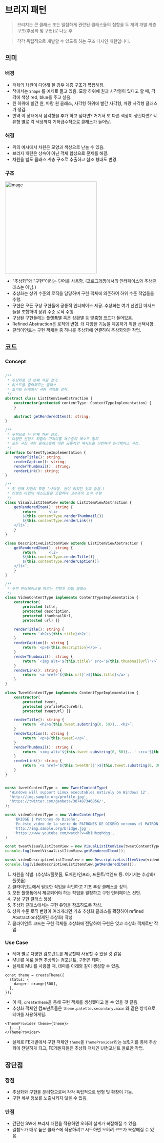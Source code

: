 # 브리지 패턴

> 브리지는 큰 클래스 또는 밀접하게 관련된 클래스들의 집합을 두 개의 개별 계층구조(추상화 및 구현)로 나눈 후 

> 각각 독립적으로 개발할 수 있도록 하는 구조 디자인 패턴입니다.

## 의미

### 배경

- 객체의 차원이 다양해 질 경우 계층 구조가 복잡해짐.
- 책에서는 `Shape` 를 예제로 들고 있음. 모양 하위에 원과 사각형이 있다고 할 때, 각각에 색상 red, blue를 주고 싶음.
- 원 하위에 빨간 원, 파랑 원 클래스, 사각형 하위에 빨간 사각형, 파랑 사각형 클래스가 생김.
- 만약 이 상태에서 삼각형을 추가 하고 싶다면? 거기서 또 다른 색상이 생긴다면? 각 유형 별로 각 색상까지 기하급수적으로 클래스가 늘어남.

### 해결

- 위의 예시에서 차원은 모양과 색상으로 난눌 수 있음.
- 브리지 패턴은 상속이 아닌 객체 합성으로 문제를 해결.
- 차원을 별도 클래스 계층 구조로 추출하고 참조 형태도 변경.

### 구조

<img width="300" alt="image" src="https://github.com/song-ku-hae-hyeon/Dive-into-Design-Pattern/assets/71266602/a899e391-b357-433b-b481-2705890be5aa">

- "추상화"와 "구현"이라는 단어를 사용함. (프로그래밍에서의 인터페이스와 추상클래스는 아님.)
- 추상화는 상위 수준의 로직을 담당하며 구현 객체에 의존하여 하위 수준 작업들을 수행.
- 구현은 모든 구상 구현들에 공통적 인터페이스 제공. 추상화는 여기 선언된 메서드들을 조합하여 상위 수준 로직 수행.
- 구상된 구현들에는 플랫폼별 혹은 상황별 등 맞춤형 코드가 들어있음.
- Refined Abstraction은 로직의 변형. 더 다양한 기능을 제공하기 위한 선택사항.
- 클라이언트는 구현 객체들 중 하나를 추상화에 연결하여 추상화와만 작업.

## 코드

### Concept

```ts

/**
 * 추상화로 첫 번째 차원 정의.
 * 리스트를 출력해주는 클래스
 * 초기화 단계에서 구현 객체를 장착.
 */
abstract class ListItemViewAbstraction {
    constructor(protected contentType: ContentTypeImplementation) {
    }

    abstract getRenderedItem(): string;
}

/** 
 * 구현으로 두 번째 차원 정의.
 * 다양한 컨텐츠 타입이 가져야할 저수준의 메소드 정의
 * 모든 구상 구현 클래스들에 대한 공통적인 메서드를 선언하여 인터페이스 구성.
 */
interface ContentTypeImplementation {
    renderTitle(): string;
    renderCaption(): string;
    renderThumbnail(): string;
    renderLink(): string;
}

/** 
 * 첫 번째 차원의 확장 (사각형, 원이 되었던 것과 같음.)
 * 컨텐츠 타입의 메소드들을 조합하여 고수준의 로직 수행
 */
class VisualListItemView extends ListItemViewAbstraction {
    getRenderedItem(): string {
        return `    <li>
        ${this.contentType.renderThumbnail()}
        ${this.contentType.renderLink()}
    </li>`;
    }
}

class DescriptiveListItemView extends ListItemViewAbstraction {
    getRenderedItem(): string {
        return `    <li>
        ${this.contentType.renderTitle()}
        ${this.contentType.renderCaption()}
    </li>`;
    }
}

/**
 * 구현 인터페이스를 따르는 컨텐츠 타입 클래스
 */
class VideoContentType implements ContentTypeImplementation {
    constructor(
        protected title,
        protected description,
        protected thumbnailUrl,
        protected url) {}

    renderTitle(): string {
        return `<h2>${this.title}<h2>`;
    }
    renderCaption(): string {
        return `<p>${this.description}</p>`;
    }
    renderThumbnail(): string {
        return `<img alt='${this.title}' src='${this.thumbnailUrl}'/>`;
    }
    renderLink(): string {
        return `<a href='${this.url}'>${this.title}</a>`;
    }
}

class TweetContentType implements ContentTypeImplementation {
    constructor(
        protected tweet,
        protected profilePictureUrl,
        protected tweetUrl) {}

    renderTitle(): string {
        return `<h2>${this.tweet.substring(0, 50)}...<h2>`;
    }
    renderCaption(): string {
        return `<p>${this.tweet}</p>`;
    }
    renderThumbnail(): string {
        return `<img alt='${this.tweet.substring(0, 50)}...' src='${this.profilePictureUrl}'/>`;
    }
    renderLink(): string {
        return `<a href='${this.tweetUrl}'>${this.tweet.substring(0, 30)}...</a>`;
    }
}


const tweetContentType =  new TweetContentType(
  'Windows will support Linux executables natively on Windows 12',
  'http://img.sample.org/profile.jpg',
  'https://twitter.com/genbeta/387487346856/',
);

const videoContentType = new VideoContentType(
    'BRIDGE | Patrones de Diseño',
    'En éste vídeo de la serie de PATRONES DE DISEÑO veremos el PATRÓN BRIDGE!',
    'http://img.sample.org/bridge.jpg',
    'https://www.youtube.com/watch?v=6bIHhzqMdgg',
)

const tweetVisualListItemView = new VisualListItemView(tweetContentType);
console.log(tweetVisualListItemView.getRenderedItem());

const videoDescriptiveListItemView = new DescriptiveListItemView(videoContentType);
console.log(videoDescriptiveListItemView.getRenderedItem());

```

1. 차원을 식별. (추상화/플랫폼, 도메인/인프라, 프론트/백엔드 등. 여기서는 추상화/플랫폼)
2. 클라이언트에서 필요한 작업을 확인하고 기초 추상 클래스를 정의.
3. 모든 플랫폼에서 제공되어야 하는 작업을 결정하고 구현 인터페이스 선언.
4. 구상 구현 클래스 생성.
5. 추상화 클래스에서는 구현 유형을 참조하도록 작성.
6. 상위 수준 로직 변형이 여러개라면 기초 추상화 클래스를 확장하여 refined Abstraction(정제된 추상화) 작성
7. 클라이언트 코드는 구현 객체를 추상화에 전달하여 구현은 잊고 추상화 객체로만 작업.

### Use Case
- 테마 별로 다양한 컴포넌트를 제공할때 사용할 수 있을 것 같음.
- MUI를 예로 들면 추상화는 컴포넌트, 구현은 테마.
- 실제로 MUI를 사용할 때, 테마를 아래와 같이 생성할 수 있음.

```tsx
const theme = createTheme({
  status: {
    danger: orange[500],
  },
});
```

- 이 때, `createTheme`을 통해 구현 객체를 생성했다고 볼 수 있을 것 같음.
- 추상화 객체인 컴포넌트들은 `theme.palette.secondary.main` 와 같은 방식으로 테마를 사용하게됨.

```tsx
<ThemeProvider theme={theme}>
  {...}
</ThemeProvider>
```

- 실제로 FE개발에서 구현 객체인 `theme`을 `ThemeProvider`라는 브릿지를 통해 추상화에 전달하게 되고, FE개발자들은 추상화 객체인 UI컴포넌트 들로만 작업.

## 장단점

### 장점

- 추상화와 구현을 분리함으로써 각각 독립적으로 변형 및 확장이 가능.
- 구현 세부 정보를 노출시키지 않을 수 있음.

### 단점

- 간단한 SW에 브리지 패턴을 적용하면 오히려 설계가 복잡해질 수 있음.
- 결합도가 매우 높은 클래스에 적용하려고 시도하면 오히려 코드가 복잡해질 수 있음.